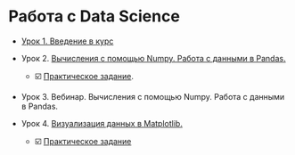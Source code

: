 # Работа с  Data Science

- [Урок 1. Введение в курс](https://github.com/Rusta12/Data_Science/tree/master/DZ_0)

- Урок 2. [Вычисления с помощью Numpy. Работа с данными в Pandas.](https://github.com/Rusta12/Data_Science/blob/master/Lesson%202/1.%20%D0%92%D1%8B%D1%87%D0%B8%D1%81%D0%BB%D0%B5%D0%BD%D0%B8%D1%8F%20%D1%81%20%D0%BF%D0%BE%D0%BC%D0%BE%D1%89%D1%8C%D1%8E%20Numpy.ipynb)
    - :ballot_box_with_check: [Практическое задание](https://github.com/Rusta12/Data_Science/blob/master/Lesson%202/DZ2_DataScience.ipynb).
- Урок 3. Вебинар. Вычисления с помощью Numpy. Работа с данными в Pandas.
- Урок 4. [Визуализация данных в Matplotlib.](https://github.com/Rusta12/Data_Science/blob/master/Lesson%204/4-1.ipynb)
    - :ballot_box_with_check: [Практическое задание](https://github.com/Rusta12/Data_Science/blob/master/Lesson%204/DZ4.ipynb)
